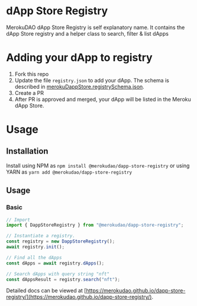 # dApp Store Registry

MerokuDAO dApp Store Registry is self explanatory name. It contains
the dApp Store registry and a helper class to search, filter & list dApps

# Adding your dApp to registry

1. Fork this repo
2. Update the file `registry.json` to add your dApp. The schema is described in [merokuDappStore.registrySchema.json](src/merokuDappStore.registrySchema.json).
3. Create a PR
4. After PR is approved and merged, your dApp will be listed in the Meroku dApp Store.

# Usage

## Installation

Install using NPM as `npm install @merokudao/dapp-store-registry` or using YARN as
`yarn add @merokudao/dapp-store-registry`

## Usage

### Basic

```typescript
// Import
import { DappStoreRegistry } from "@merokudao/dapp-store-registry";

// Instantiate a registry.
const registry = new DappStoreRegistry();
await registry.init();

// Find all the dApps
const dApps = await registry.dApps();

// Search dApps with query string "nft"
const dAppsResult = registry.search("nft");
```

Detailed docs can be viewed at [https://merokudao.github.io/dapp-store-registry/](https://merokudao.github.io/dapp-store-registry/).
